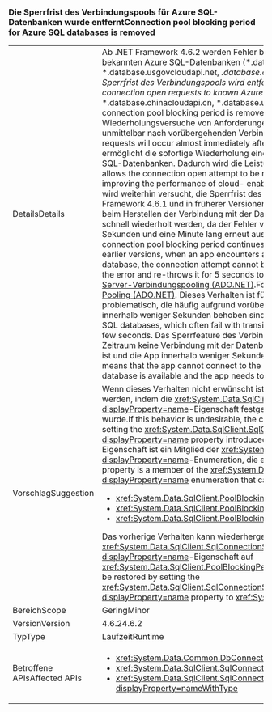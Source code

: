 ### <a name="connection-pool-blocking-period-for-azure-sql-databases-is-removed"></a><span data-ttu-id="729a1-101">Die Sperrfrist des Verbindungspools für Azure SQL-Datenbanken wurde entfernt</span><span class="sxs-lookup"><span data-stu-id="729a1-101">Connection pool blocking period for Azure SQL databases is removed</span></span>

|   |   |
|---|---|
|<span data-ttu-id="729a1-102">Details</span><span class="sxs-lookup"><span data-stu-id="729a1-102">Details</span></span>|<span data-ttu-id="729a1-103">Ab .NET Framework 4.6.2 werden Fehler bei Anforderungen zum Öffnen von Verbindungen mit bekannten Azure SQL-Datenbanken (*.database.Windows.NET, *.database.chinacloudapi.cn, *.database.usgovcloudapi.net, *.database.cloudapi.de) nicht zwischengespeichert, und die Sperrfrist des Verbindungspools wird entfernt.</span><span class="sxs-lookup"><span data-stu-id="729a1-103">Starting with the .NET Framework 4.6.2, for connection open requests to known Azure SQL databases (*.database.windows.net, *.database.chinacloudapi.cn, *.database.usgovcloudapi.net, *.database.cloudapi.de), the connection pool blocking period is removed, and connection open errors are not cached.</span></span> <span data-ttu-id="729a1-104">Wiederholungsversuche von Anforderungen zum Öffnen von Verbindungen erfolgen nahezu unmittelbar nach vorübergehenden Verbindungsfehlern.</span><span class="sxs-lookup"><span data-stu-id="729a1-104">Attempts to retry connection open requests will occur almost immediately after transient connection errors.</span></span> <span data-ttu-id="729a1-105">Diese Änderung ermöglicht die sofortige Wiederholung eines Versuchs zum Öffnen einer Verbindung mit Azure SQL-Datenbanken. Dadurch wird die Leistung von cloudfähigen Apps verbessert.</span><span class="sxs-lookup"><span data-stu-id="729a1-105">This change allows the connection open attempt to be retried immediately for Azure SQL databases, thereby improving the performance of cloud- enabled apps.</span></span> <span data-ttu-id="729a1-106">Bei allen anderen Verbindungsversuchen wird weiterhin versucht, die Sperrfrist des Verbindungspools zu erzwingen. Wenn in .NET Framework 4.6.1 und in früherer Versionen eine App einen vorübergehender Verbindungsfehler beim Herstellen der Verbindung mit der Datenbank erkennt, kann der Verbindungsversuch nicht schnell wiederholt werden, da der Fehler vom Verbindungspool gespeichert und zwischen 5 Sekunden und eine Minute lang erneut ausgelöst wird.</span><span class="sxs-lookup"><span data-stu-id="729a1-106">For all other connection attempts, the connection pool blocking period continues to be enforced.In the .NET Framework 4.6.1 and earlier versions, when an app encounters a transient connection failure when connecting to a database, the connection attempt cannot be retried quickly, because the connection pool caches the error and re-throws it for 5 seconds to 1 minute.</span></span> <span data-ttu-id="729a1-107">Weitere Informationen finden Sie unter [SQL Server-Verbindungspooling (ADO.NET)](~/docs/framework/data/adonet/sql-server-connection-pooling.md).</span><span class="sxs-lookup"><span data-stu-id="729a1-107">For more information, see [SQL Server Connection Pooling (ADO.NET)](~/docs/framework/data/adonet/sql-server-connection-pooling.md).</span></span> <span data-ttu-id="729a1-108">Dieses Verhalten ist für Verbindungen mit Azure SQL-Datenbanken problematisch, die häufig aufgrund vorübergehender Fehler fehlschlagen, die in der Regel innerhalb weniger Sekunden behoben sind.</span><span class="sxs-lookup"><span data-stu-id="729a1-108">This behavior is problematic for connections to Azure SQL databases, which often fail with transient errors that are typically recovered from within a few seconds.</span></span> <span data-ttu-id="729a1-109">Das Sperrfeature des Verbindungspools bedeutet, dass die App für einen längeren Zeitraum keine Verbindung mit der Datenbank herstellen kann, obwohl die Datenbank verfügbar ist und die App innerhalb weniger Sekunden rendern muss.</span><span class="sxs-lookup"><span data-stu-id="729a1-109">The connection pool blocking feature means that the app cannot connect to the database for an extensive period, even though the database is available and the app needs to render within a few seconds.</span></span>|
|<span data-ttu-id="729a1-110">Vorschlag</span><span class="sxs-lookup"><span data-stu-id="729a1-110">Suggestion</span></span>|<span data-ttu-id="729a1-111">Wenn dieses Verhalten nicht erwünscht ist, kann die Sperrfrist des Verbindungspools konfiguriert werden, indem die <xref:System.Data.SqlClient.SqlConnectionStringBuilder.PoolBlockingPeriod?displayProperty=name>-Eigenschaft festgelegt wird, die in .NET Framework 4.6.2 eingeführt wurde.</span><span class="sxs-lookup"><span data-stu-id="729a1-111">If this behavior is undesirable, the connection pool blocking period can be configured by setting the <xref:System.Data.SqlClient.SqlConnectionStringBuilder.PoolBlockingPeriod?displayProperty=name> property introduced in the .NET Framework 4.6.2.</span></span> <span data-ttu-id="729a1-112">Der Wert der Eigenschaft ist ein Mitglied der <xref:System.Data.SqlClient.PoolBlockingPeriod?displayProperty=name>-Enumeration, die einen von drei Werten annehmen kann:</span><span class="sxs-lookup"><span data-stu-id="729a1-112">The value of the property is a member of the <xref:System.Data.SqlClient.PoolBlockingPeriod?displayProperty=name> enumeration that can take either of three values:</span></span><ul><li><xref:System.Data.SqlClient.PoolBlockingPeriod.AlwaysBlock></li><li><xref:System.Data.SqlClient.PoolBlockingPeriod.Auto></li><li><xref:System.Data.SqlClient.PoolBlockingPeriod.NeverBlock></li></ul><span data-ttu-id="729a1-113">Das vorherige Verhalten kann wiederhergestellt werden, indem Sie die <xref:System.Data.SqlClient.SqlConnectionStringBuilder.PoolBlockingPeriod?displayProperty=name>-Eigenschaft auf <xref:System.Data.SqlClient.PoolBlockingPeriod.AlwaysBlock> festlegen.</span><span class="sxs-lookup"><span data-stu-id="729a1-113">The previous behavior can be restored by setting the <xref:System.Data.SqlClient.SqlConnectionStringBuilder.PoolBlockingPeriod?displayProperty=name> property to <xref:System.Data.SqlClient.PoolBlockingPeriod.AlwaysBlock>.</span></span>|
|<span data-ttu-id="729a1-114">Bereich</span><span class="sxs-lookup"><span data-stu-id="729a1-114">Scope</span></span>|<span data-ttu-id="729a1-115">Gering</span><span class="sxs-lookup"><span data-stu-id="729a1-115">Minor</span></span>|
|<span data-ttu-id="729a1-116">Version</span><span class="sxs-lookup"><span data-stu-id="729a1-116">Version</span></span>|<span data-ttu-id="729a1-117">4.6.2</span><span class="sxs-lookup"><span data-stu-id="729a1-117">4.6.2</span></span>|
|<span data-ttu-id="729a1-118">Typ</span><span class="sxs-lookup"><span data-stu-id="729a1-118">Type</span></span>|<span data-ttu-id="729a1-119">Laufzeit</span><span class="sxs-lookup"><span data-stu-id="729a1-119">Runtime</span></span>|
|<span data-ttu-id="729a1-120">Betroffene APIs</span><span class="sxs-lookup"><span data-stu-id="729a1-120">Affected APIs</span></span>|<ul><li><xref:System.Data.Common.DbConnection.OpenAsync?displayProperty=nameWithType></li><li><xref:System.Data.SqlClient.SqlConnection.Open?displayProperty=nameWithType></li><li><xref:System.Data.SqlClient.SqlConnection.OpenAsync(System.Threading.CancellationToken)?displayProperty=nameWithType></li></ul>|

